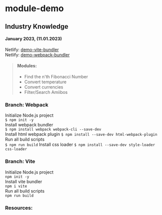 # module-demo

## Industry Knowledge

#### January 2023, (11.01.2023)

Netlify: [demo-vite-bundler](https://demo-vite-bundler.netlify.app)  
Netlify: [demo-webpack-bundler](https://demo-webpack-bundler.netlify.app)


> #### Modules:
> * Find the n'th Fibonacci Number
> * Convert temperature
> * Convert currencies
> * Filter/Search Amiibos


### Branch: Webpack

Initialize Node.js project  
`$ npm init -y`  
Install webpack bundler   
`$ npm install webpack webpack-cli --save-dev`  
Install html webpack plugin 
`$ npm install --save-dev html-webpack-plugin`  
Run all build scripts  
`$ npm run build`
Install css loader
`$ npm install --save-dev style-loader css-loader`


### Branch: Vite
Initialize Node.js project  
`npm init -y`  
Install vite bundler  
`npm i vite`  
Run all build scripts  
`npm run build`






### Resources:
